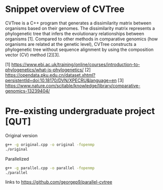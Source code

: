# Snippet overview of CVTree

CVTree is a C++ program that generates a dissimilarity matrix between organisms based on their genomes. The dissimilarity matrix represents a phylogenetic tree that infers the evolutionary relationships between organisms [1]. Compared to other methods in comparative genomics (how organisms are related at the genetic level), CVTree constructs a phylogenetic tree without sequence alignment by using the composition vector (CV) method [2][3]. 

[1] https://www.ebi.ac.uk/training/online/courses/introduction-to-phylogenetics/what-is-phylogenetics/ 
[2] https://opendata.pku.edu.cn/dataset.xhtml?persistentId=doi:10.18170/DVN/XPECRU&language=en 
[3] https://www.nature.com/scitable/knowledge/library/comparative-genomics-13239404/ 

# Pre-existing undergraduate project [QUT]

Original version
```bash
g++ -g original.cpp -o original -fopenmp
./original
```
Parallelized
```bash
g++ -g parallel.cpp -o parallel -fopenmp
./parallel
```

links to https://github.com/georgep9/parallel-cvtree
